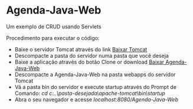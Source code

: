 # Agenda-Java-Web
Um exemplo de CRUD usando Servlets

Procedimento para executar o código:

* Baixe o servidor Tomcat através do link <a href="http://tomcat.apache.org">Baixar Tomcat</a>
* Descompacte a pasta do servidor numa pasta que você deseja
* Baixe a aplicação através do botão Clone or download <a href="https://github.com/WanndersonOliveira/Agenda-WEB">Baixar Agenda-Java-Web</a>
* Descompacte a Agenda-Java-Web na pasta webapps do servidor Tomcat
* Vá a pasta bin do servidor e execute startup através do Prompt de Comando: <i>cd c:\..\pasta-desejada\apache-tomcat\bin\startup</i>
* Abra o seu navegador e acesse <i>localhost:8080/Agenda-Java-Web</i>
